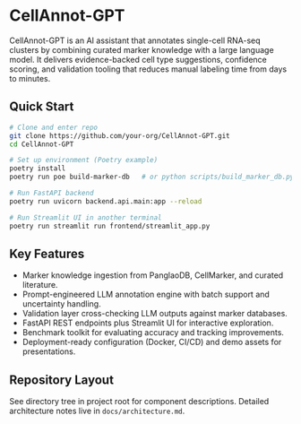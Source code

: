 # CellAnnot-GPT

CellAnnot-GPT is an AI assistant that annotates single-cell RNA-seq clusters by combining curated marker knowledge with a large language model. It delivers evidence-backed cell type suggestions, confidence scoring, and validation tooling that reduces manual labeling time from days to minutes.

## Quick Start

```bash
# Clone and enter repo
git clone https://github.com/your-org/CellAnnot-GPT.git
cd CellAnnot-GPT

# Set up environment (Poetry example)
poetry install
poetry run poe build-marker-db   # or python scripts/build_marker_db.py

# Run FastAPI backend
poetry run uvicorn backend.api.main:app --reload

# Run Streamlit UI in another terminal
poetry run streamlit run frontend/streamlit_app.py
```

## Key Features

- Marker knowledge ingestion from PanglaoDB, CellMarker, and curated literature.
- Prompt-engineered LLM annotation engine with batch support and uncertainty handling.
- Validation layer cross-checking LLM outputs against marker databases.
- FastAPI REST endpoints plus Streamlit UI for interactive exploration.
- Benchmark toolkit for evaluating accuracy and tracking improvements.
- Deployment-ready configuration (Docker, CI/CD) and demo assets for presentations.

## Repository Layout

See directory tree in project root for component descriptions. Detailed architecture notes live in `docs/architecture.md`.
